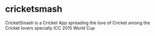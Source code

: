 # cricketsmash
CricketSmash is a Cricket App spreading the love of Cricket among the Cricket lovers specially ICC 2015 World Cup
